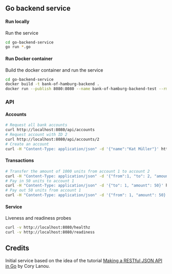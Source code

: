 ## Go backend service

#### Run locally

Run the service
```bash
cd go-backend-service
go run *.go
```

#### Run Docker container

Build the docker container and run the service
```bash
cd go-backend-service
docker build -t bank-of-hamburg-backend .
docker run --publish 8080:8080 --name bank-of-hamburg-backend-test --rm bank-of-hamburg-backend
```

### API

#### Accounts

```bash
# Request all bank accounts
curl http://localhost:8080/api/accounts
# Request account with ID 2
curl http://localhost:8080/api/accounts/2
# Create an account
curl -H "Content-Type: application/json" -d '{"name":"Kat Müller"}' http://localhost:8080/api/accounts
```

#### Transactions

```bash
# Transfer the amount of 1000 units from account 1 to account 2
curl -H "Content-Type: application/json" -d '{"from":1, "to": 2, "amount": 1000}' http://localhost:8080/api/transactions
# Pay in 50 units to account 1
curl -H "Content-Type: application/json" -d '{"to": 1, "amount": 50}' http://localhost:8080/api/transactions
# Pay out 50 units from account 1
curl -H "Content-Type: application/json" -d '{"from": 1, "amount": 50}' http://localhost:8080/api/transactions
```

#### Service

Liveness and readiness probes
```bash
curl -v http://localhost:8080/healthz
curl -v http://localhost:8080/readiness
```

## Credits

Initial service based on the idea of the tutorial [Making a RESTful JSON API in Go](https://thenewstack.io/make-a-restful-json-api-go/) by Cory Lanou.
